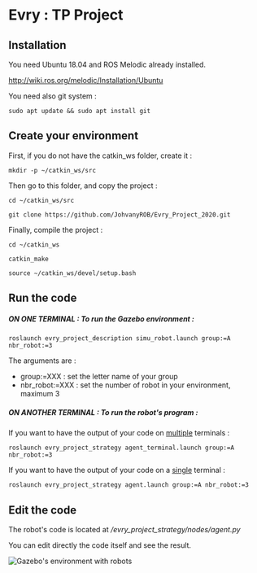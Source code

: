 # Evry : TP Project

## Installation

You need Ubuntu 18.04 and ROS Melodic already installed. 

http://wiki.ros.org/melodic/Installation/Ubuntu

You need also git system : 

`sudo apt update && sudo apt install git` 

## Create your environment

First, if you do not have the catkin_ws folder, create it : 

`mkdir -p ~/catkin_ws/src`

Then go to this folder, and copy the project :

`cd ~/catkin_ws/src`

`git clone https://github.com/JohvanyROB/Evry_Project_2020.git`

Finally, compile the project : 

`cd ~/catkin_ws`

`catkin_make`

`source ~/catkin_ws/devel/setup.bash`

## Run the code

##### ON ONE TERMINAL : To run the Gazebo environment : 

`roslaunch evry_project_description simu_robot.launch group:=A nbr_robot:=3`

The arguments are : 

* group:=XXX : set the letter name of your group
* nbr_robot:=XXX : set the number of robot in your environment, maximum 3

##### ON ANOTHER TERMINAL : To run the robot's program : 

If you want to have the output of your code on <u>multiple</u> terminals : 

`roslaunch evry_project_strategy agent_terminal.launch group:=A nbr_robot:=3`

If you want to have the output of your code on a <u>single</u> terminal : 

`roslaunch evry_project_strategy agent.launch group:=A nbr_robot:=3`

## Edit the code

The robot's code is located at */evry_project_strategy/nodes/agent.py* 

You can edit directly the code itself and see the result.

![Gazebo's environment with robots](https://github.com/JohvanyROB/Evry_Project_2020/blob/main/Gazebo.PNG)
